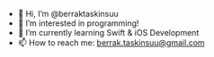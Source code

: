 - 👋 Hi, I’m @berraktaskinsuu
- 👀 I’m interested in programming!
- 🌱 I’m currently learning Swift & iOS Development
- 📫 How to reach me: berrak.taskinsuu@gmail.com

<!---
berraktaskinsuu/berraktaskinsuu is a ✨ special ✨ repository because its `README.md` (this file) appears on your GitHub profile.
You can click the Preview link to take a look at your changes.
--->
